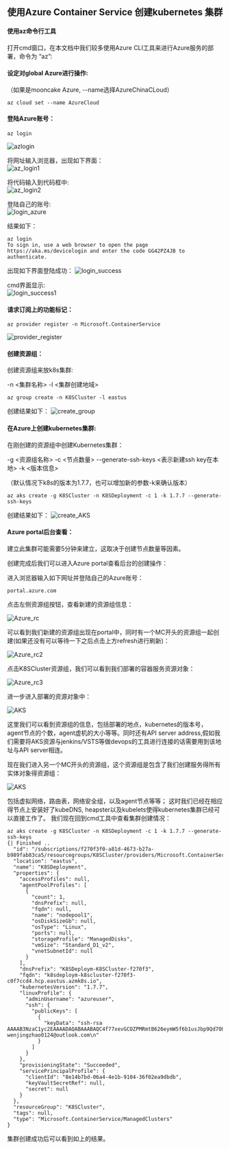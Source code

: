 ## 使用Azure Container Service 创建kubernetes 集群

#### 使用az命令行工具  

打开cmd窗口，在本文档中我们较多使用Azure CLI工具来进行Azure服务的部署，命令为 “az”:  

#### 设定对global Azure进行操作:  

（如果是mooncake Azure, --name选择AzureChinaCLoud） 

```
az cloud set --name AzureCloud
```

#### 登陆Azure账号：  

```
az login
```  
![azlogin](image/azlogin.png)  

将网址输入浏览器，出现如下界面：  
![az_login1](image/az_login1.png)  

将代码输入到代码框中:  
![az_login2](image/az_login2.png) 
 
登陆自己的账号:  
![login_azure](image/login_azure.png)   

结果如下：
```
az login
To sign in, use a web browser to open the page https://aka.ms/devicelogin and enter the code GG42PZ4JB to authenticate.
```
 
出现如下界面登陆成功：
![login_success](image/login_success.png)   

cmd界面显示:  
![login_success1](image/login_success1.png)


#### 请求订阅上的功能标记：  

```
az provider register -n Microsoft.ContainerService
```
![provider_register](image/provider_register.png)  

#### 创建资源组：  

创建资源组来放k8s集群:  

-n <集群名称> -l <集群创建地域>  

```
az group create -n K8SCluster -l eastus
```  

创建结果如下：
![create_group](image/create_group.png)

#### 在Azure上创建kubernetes集群:  

在刚创建的资源组中创建Kubernetes集群：  

-g <资源组名称> -c <节点数量> --generate-ssh-keys <表示新建ssh key在本地> -k <版本信息>

（默认情况下k8s的版本为1.7.7，也可以增加新的参数-k来确认版本）  

```
az aks create -g K8SCluster -n K8SDeployment -c 1 -k 1.7.7 --generate-ssh-keys
```  
创建结果如下：
![create_AKS](image/create_AKS.png)

####  Azure portal后台查看：  

建立此集群可能需要5分钟来建立，这取决于创建节点数量等因素。  

创建完成后我们可以进入Azure portal查看后台的创建操作：  

进入浏览器输入如下网址并登陆自己的Azure账号：  
```
portal.azure.com
```

点击左侧资源组按钮，查看新建的资源组信息：  

![Azure_rc](image/Azure_rc.png)  

可以看到我们新建的资源组出现在portal中，同时有一个MC开头的资源组一起创建(如果还没有可以等待一下之后点击上方refresh进行刷新)：  

![Azure_rc2](image/Azure_rc2.png)  
 
点击K8SCluster资源组，我们可以看到我们部署的容器服务资源对象：  

![Azure_rc3](image/Azure_rc3.png)  
 
进一步进入部署的资源对象中：  

![AKS](image/AKS.png) 
 
这里我们可以看到资源组的信息，包括部署的地点，kubernetes的版本号，agent节点的个数，agent虚机的大小等等。同时还有API server address,假如我们需要将AKS资源与jenkins/VSTS等做devops的工具进行连接的话需要用到该地址与API server相连。  

现在我们进入另一个MC开头的资源组，这个资源组是包含了我们创建服务得所有实体对象得资源组： 

![AKS](image/AKS.png)    
 
包括虚拟网络，路由表，网络安全组，以及agent节点等等；
这时我们已经在相应得节点上安装好了kubeDNS, heapster以及kubelets使得kubernetes集群已经可以直接工作了。
我们现在回到cmd工具中查看集群创建情况：  
```
az aks create -g K8SCluster -n K8SDeployment -c 1 -k 1.7.7 --generate-ssh-keys
{| Finished ..
  "id": "/subscriptions/f270f3f0-a81d-4673-b27a-b989fab83ca5/resourcegroups/K8SCluster/providers/Microsoft.ContainerService/managedClusters/K8SDeployment",
  "location": "eastus",
  "name": "K8SDeployment",
  "properties": {
    "accessProfiles": null,
    "agentPoolProfiles": [
      {
        "count": 1,
        "dnsPrefix": null,
        "fqdn": null,
        "name": "nodepool1",
        "osDiskSizeGb": null,
        "osType": "Linux",
        "ports": null,
        "storageProfile": "ManagedDisks",
        "vmSize": "Standard_D1_v2",
        "vnetSubnetId": null
      }
    ],
    "dnsPrefix": "K8SDeploym-K8SCluster-f270f3",
    "fqdn": "k8sdeploym-k8scluster-f270f3-c0f7ccd4.hcp.eastus.azmk8s.io",
    "kubernetesVersion": "1.7.7",
    "linuxProfile": {
      "adminUsername": "azureuser",
      "ssh": {
        "publicKeys": [
          {
            "keyData": "ssh-rsa AAAAB3NzaC1yc2EAAAADAQABAAABAQC4f77xevGCOZPMRmtB626eymW5f6b1usJbp9Qd7O0wjZX9d/hCme98EuZ0wQ6d/BHlPNc51FysIX9mPaFPIQ1+szM0C8Uzr9HYxtkvs2EoJPKdoCtGRyLjTGKPdhdg+1w7h1P8MVMnZgzwhcvD0kxRLPxQ1LT9Scwq5kI0px0nvYTCojtdj6lIMuomHUs3mX/zpF6tHOcVlc3bNbXPojBqLeJiEDLzXPSRgsubfjmLgbvisc9qSDSGHpQMYWFnBm37SKL1xp4ClE0MWYOObGQyBEBnNOQ3i5aIRv5Xch/7+OIj63D2KVSANIJq3ayT4KOjtMy6wQEbQEoBWsIJTGbl wenjingzhao0124@outlook.com\n"
          }
        ]
      }
    },
    "provisioningState": "Succeeded",
    "servicePrincipalProfile": {
      "clientId": "8e14b7bd-06a4-4e1b-9104-36f02ea9dbdb",
      "keyVaultSecretRef": null,
      "secret": null
    }
  },
  "resourceGroup": "K8SCluster",
  "tags": null,
  "type": "Microsoft.ContainerService/ManagedClusters"
}
```
集群创建成功后可以看到如上的结果。

